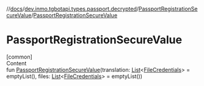 //[docs](../../../index.md)/[dev.inmo.tgbotapi.types.passport.decrypted](../index.md)/[PassportRegistrationSecureValue](index.md)/[PassportRegistrationSecureValue](-passport-registration-secure-value.md)



# PassportRegistrationSecureValue  
[common]  
Content  
fun [PassportRegistrationSecureValue](-passport-registration-secure-value.md)(translation: [List](https://kotlinlang.org/api/latest/jvm/stdlib/kotlin.collections/-list/index.html)<[FileCredentials](../../dev.inmo.tgbotapi.types.passport.credentials/-file-credentials/index.md)> = emptyList(), files: [List](https://kotlinlang.org/api/latest/jvm/stdlib/kotlin.collections/-list/index.html)<[FileCredentials](../../dev.inmo.tgbotapi.types.passport.credentials/-file-credentials/index.md)> = emptyList())  



